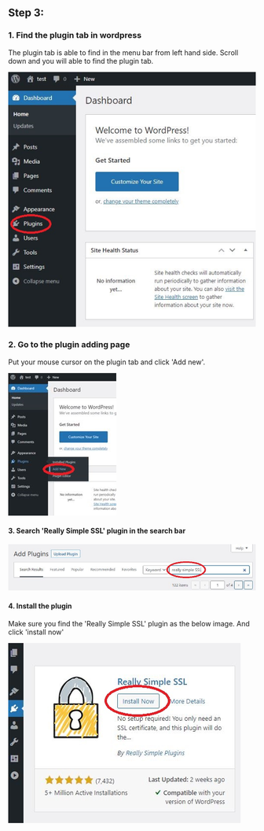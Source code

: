 ## Step 3:

### 1. Find the plugin tab in wordpress

The plugin tab is able to find in the menu bar from left hand side.
Scroll down and you will able to find the plugin tab.

![Image](./assets/SSL3/SSL3-1.JPG)

### 2. Go to the plugin adding page

Put your mouse cursor on the plugin tab and click 'Add new'. 

![Image](./assets/SSL3/SSL3-2.JPG)

#### 3. Search 'Really Simple SSL' plugin in the search bar

![Image](./assets/SSL3/SSL3-3.JPG)

#### 4. Install the plugin

Make sure you find the 'Really Simple SSL' plugin as the below image. And click 'install now'

![Image](./assets/SSL3/SSL3-4.JPG)

